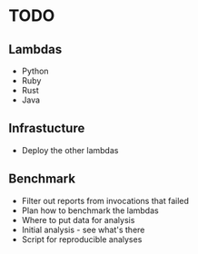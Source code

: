 # TODO

## Lambdas

- Python
- Ruby
- Rust
- Java

## Infrastucture

- Deploy the other lambdas

## Benchmark

- Filter out reports from invocations that failed
- Plan how to benchmark the lambdas
- Where to put data for analysis
- Initial analysis - see what's there
- Script for reproducible analyses
